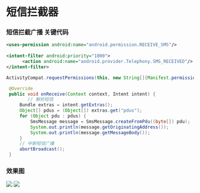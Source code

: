 # 短信拦截器

### 短信拦截广播 关键代码
```xml 
<uses-permission android:name="android.permission.RECEIVE_SMS"/>
  
<intent-filter android:priority="1000">
      <action android:name="android.provider.Telephony.SMS_RECEIVED"/>
</intent-filter>
```
```java
ActivityCompat.requestPermissions(this, new String[]{Manifest.permission.RECEIVE_SMS}, 1);
```
```java
 @Override
 public void onReceive(Context context, Intent intent) {
        // 解析短信
     Bundle extras = intent.getExtras();
     Object[] pdus = (Object[]) extras.get("pdus");
     for (Object pdu : pdus) {
         SmsMessage message = SmsMessage.createFromPdu((byte[]) pdu);
         System.out.println(message.getOriginatingAddress());
         System.out.println(message.getMessageBody());
     }
     // 中断短信广播
     abortBroadcast();
 }
```

### 效果图
![](https://github.com/BruceAnda/00030_SMSIntercepter/blob/master/screenshot/pic.png)
![](https://github.com/BruceAnda/00030_SMSIntercepter/blob/master/screenshot/pic2.png)
